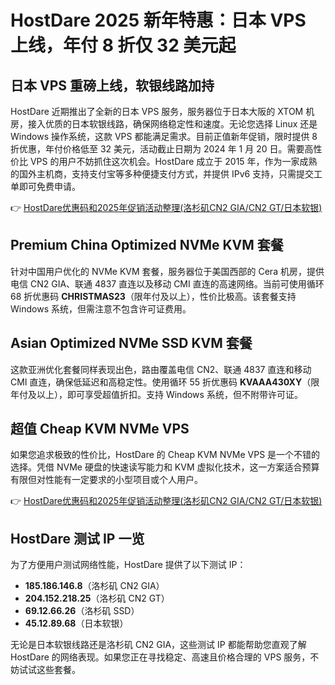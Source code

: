 # HostDare 2025 新年特惠：日本 VPS 上线，年付 8 折仅 32 美元起

## 日本 VPS 重磅上线，软银线路加持

HostDare 近期推出了全新的日本 VPS 服务，服务器位于日本大阪的 XTOM 机房，接入优质的日本软银线路，确保网络稳定性和速度。无论您选择 Linux 还是 Windows 操作系统，这款 VPS 都能满足需求。目前正值新年促销，限时提供 8 折优惠，年付价格低至 32 美元，活动截止日期为 2024 年 1 月 20 日。需要高性价比 VPS 的用户不妨抓住这次机会。HostDare 成立于 2015 年，作为一家成熟的国外主机商，支持支付宝等多种便捷支付方式，并提供 IPv6 支持，只需提交工单即可免费申请。

👉 [HostDare优惠码和2025年促销活动整理(洛杉矶CN2 GIA/CN2 GT/日本软银)](https://bit.ly/hostdare)

## Premium China Optimized NVMe KVM 套餐

针对中国用户优化的 NVMe KVM 套餐，服务器位于美国西部的 Cera 机房，提供电信 CN2 GIA、联通 4837 直连以及移动 CMI 直连的高速网络。当前可使用循环 68 折优惠码 **CHRISTMAS23**（限年付及以上），性价比极高。该套餐支持 Windows 系统，但需注意不包含许可证费用。

## Asian Optimized NVMe SSD KVM 套餐

这款亚洲优化套餐同样表现出色，路由覆盖电信 CN2、联通 4837 直连和移动 CMI 直连，确保低延迟和高稳定性。使用循环 55 折优惠码 **KVAAA430XY**（限年付及以上），即可享受超值折扣。支持 Windows 系统，但不附带许可证。

## 超值 Cheap KVM NVMe VPS

如果您追求极致的性价比，HostDare 的 Cheap KVM NVMe VPS 是一个不错的选择。凭借 NVMe 硬盘的快速读写能力和 KVM 虚拟化技术，这一方案适合预算有限但对性能有一定要求的小型项目或个人用户。

👉 [HostDare优惠码和2025年促销活动整理(洛杉矶CN2 GIA/CN2 GT/日本软银)](https://bit.ly/hostdare)

## HostDare 测试 IP 一览

为了方便用户测试网络性能，HostDare 提供了以下测试 IP：

- **185.186.146.8**（洛杉矶 CN2 GIA）  
- **204.152.218.25**（洛杉矶 CN2 GT）  
- **69.12.66.26**（洛杉矶 SSD）  
- **45.12.89.68**（日本软银）

无论是日本软银线路还是洛杉矶 CN2 GIA，这些测试 IP 都能帮助您直观了解 HostDare 的网络表现。如果您正在寻找稳定、高速且价格合理的 VPS 服务，不妨试试这些套餐。